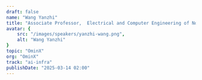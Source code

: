 ```yaml
---
draft: false
name: "Wang Yanzhi"
title: "Associate Professor,  Electrical and Computer Engineering of Northwestern University"
avatar: {
    src: "/images/speakers/yanzhi-wang.png",
    alt: "Wang Yanzhi"
}
topic: "OminX"
org: "OminX"
track: "ai-infra"
publishDate: "2025-03-14 02:00"
---
```

